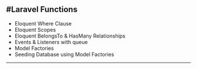 #Laravel Functions
---------------------------
- Eloquent Where Clause
- Eloquent Scopes
- Eloquent BelongsTo & HasMany Relationships
- Events & Listeners with queue
- Model Factories
- Seeding Database using Model Factories
----------------------
